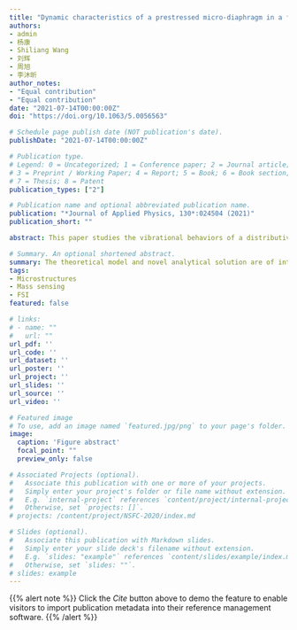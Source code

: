 ```yaml
---
title: "Dynamic characteristics of a prestressed micro-diaphragm in a fluid subjected to distributed mass loading"
authors:
- admin
- 杨康
- Shiliang Wang
- 刘辉
- 周旭
- 李沐昕
author_notes:
- "Equal contribution"
- "Equal contribution"
date: "2021-07-14T00:00:00Z"
doi: "https://doi.org/10.1063/5.0056563"

# Schedule page publish date (NOT publication's date).
publishDate: "2021-07-14T00:00:00Z"

# Publication type.
# Legend: 0 = Uncategorized; 1 = Conference paper; 2 = Journal article;
# 3 = Preprint / Working Paper; 4 = Report; 5 = Book; 6 = Book section;
# 7 = Thesis; 8 = Patent
publication_types: ["2"]

# Publication name and optional abbreviated publication name.
publication: "*Journal of Applied Physics, 130*:024504 (2021)"
publication_short: ""

abstract: This paper studies the vibrational behaviors of a distributive mass-loaded microscale circular diaphragm submerged in a fluid. The vibration of the diaphragm involving loadings simultaneously induced by an acoustic field and the adhesion of distributive mass has been investigated. Two different types of adsorbates, namely, in the form of discrete particles (mass only) and a uniform layer (mass and rigidity), are considered and compared. Moreover, the pre-existing stress in the diaphragm has also been taken into consideration. Based on Lamb's hypotheses of the fluid-loaded structure in conjunction with the Rayleigh–Ritz theorem, an analytical solution for the dynamic characteristics of the coupling system, including the resonant frequency, mode shape, and the quality factor, is developed. The results have been compared with those of the finite element simulations, and a good agreement has been obtained. The results reveal that the adsorbate properties contribute differently to the dynamic response of the micro-diaphragm in the fluid, and the contribution may be intervened by tuning the pre-stress. The theoretical model and novel analytical solution are of interest in the design of micro-diaphragm-based biosensing devices.

# Summary. An optional shortened abstract.
summary: The theoretical model and novel analytical solution are of interest in the design of micro-diaphragm-based biosensing devices.
tags:
- Microstructures
- Mass sensing
- FSI
featured: false

# links:
# - name: ""
#   url: ""
url_pdf: ''
url_code: ''
url_dataset: ''
url_poster: ''
url_project: ''
url_slides: ''
url_source: ''
url_video: ''

# Featured image
# To use, add an image named `featured.jpg/png` to your page's folder. 
image:
  caption: 'Figure abstract'
  focal_point: ""
  preview_only: false

# Associated Projects (optional).
#   Associate this publication with one or more of your projects.
#   Simply enter your project's folder or file name without extension.
#   E.g. `internal-project` references `content/project/internal-project/index.md`.
#   Otherwise, set `projects: []`.
# projects: /content/project/NSFC-2020/index.md

# Slides (optional).
#   Associate this publication with Markdown slides.
#   Simply enter your slide deck's filename without extension.
#   E.g. `slides: "example"` references `content/slides/example/index.md`.
#   Otherwise, set `slides: ""`.
# slides: example
---
```


{{% alert note %}}
Click the *Cite* button above to demo the feature to enable visitors to import publication metadata into their reference management software.
{{% /alert %}}


